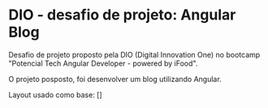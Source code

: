 # DIO - desafio de projeto: Angular Blog

Desafio de projeto proposto pela DIO (Digital Innovation One) no bootcamp "Potencial Tech Angular Developer - powered by iFood".

O projeto posposto, foi desenvolver um blog utilizando Angular.

Layout usado como base: []
